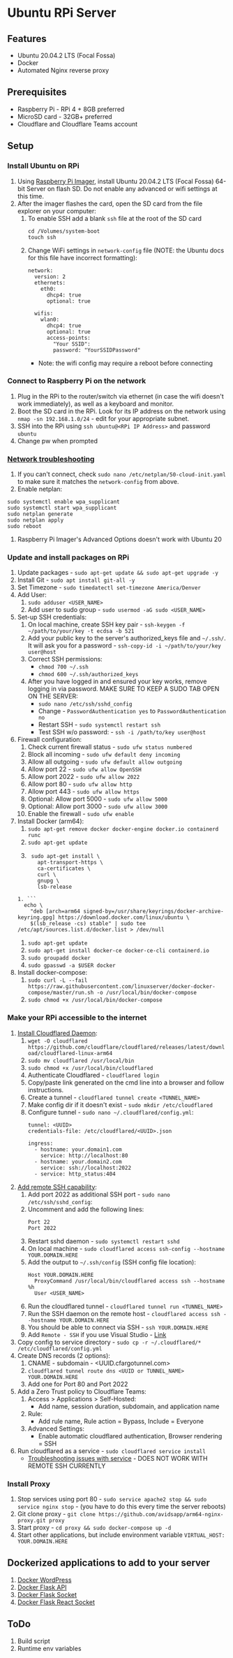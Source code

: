 # Ubuntu RPi Server

## Features
- Ubuntu 20.04.2 LTS (Focal Fossa)
- Docker
- Automated Nginx reverse proxy

## Prerequisites
- Raspberry Pi - RPi 4 + 8GB preferred
- MicroSD card - 32GB+ preferred
- Cloudflare and Cloudflare Teams account

## Setup

### Install Ubuntu on RPi
1. Using [Raspberry Pi Imager](https://ubuntu.com/tutorials/how-to-install-ubuntu-on-your-raspberry-pi#2-prepare-the-sd-card), install Ubuntu 20.04.2 LTS (Focal Fossa) 64-bit Server on flash SD. Do not enable any advanced or wifi settings at this time.
1. After the imager flashes the card, open the SD card from the file explorer on your computer:
    1. To enable SSH add a blank `ssh` file at the root of the SD card
        ```
        cd /Volumes/system-boot
        touch ssh
        ```
    1. Change WiFi settings in `network-config` file (NOTE: the Ubuntu docs for this file have incorrect formatting):
        ```
        network:
          version: 2
          ethernets:
            eth0:
              dhcp4: true
              optional: true

          wifis:
            wlan0:
              dhcp4: true
              optional: true
              access-points:
                "Your SSID":
                password: "YourSSIDPassword"
        ```
          - Note: the wifi config may require a reboot before connecting

### Connect to Raspberry Pi on the network
1. Plug in the RPi to the router/switch via ethernet (in case the wifi doesn't work immediately), as well as a keyboard and monitor.
1. Boot the SD card in the RPi. Look for its IP address on the network using `nmap -sn 192.168.1.0/24` - edit for your appropriate subnet.
1. SSH into the RPi using `ssh ubuntu@<RPi IP Address>` and password `ubuntu`
1. Change pw when prompted

### [Network troubleshooting](https://askubuntu.com/questions/1324207/problem-with-wireless-networking-for-ubuntu-server-on-a-raspberry-pi-4/1324212#1324212)
1. If you can't connect, check `sudo nano /etc/netplan/50-cloud-init.yaml` to make sure it matches the `network-config` from above.
1. Enable netplan:
  ```
  sudo systemctl enable wpa_supplicant
  sudo systemctl start wpa_supplicant
  sudo netplan generate
  sudo netplan apply
  sudo reboot
  ```
1. Raspberry Pi Imager's Advanced Options doesn't work with Ubuntu 20

### Update and install packages on RPi
1. Update packages - `sudo apt-get update && sudo apt-get upgrade -y`
1. Install Git - `sudo apt install git-all -y`
1. Set Timezone - `sudo timedatectl set-timezone America/Denver`
1. Add User:
    1. `sudo adduser <USER_NAME>`
    1. Add user to sudo group - `sudo usermod -aG sudo <USER_NAME>`
1. Set-up SSH credentials:
    1. On local machine, create SSH key pair - `ssh-keygen -f ~/path/to/your/key -t ecdsa -b 521`
    1. Add your public key to the server's authorized_keys file and `~/.ssh/`. It will ask you for a password - `ssh-copy-id -i ~/path/to/your/key user@host`
    1. Correct SSH permissions:
        - `chmod 700 ~/.ssh`
        - `chmod 600 ~/.ssh/authorized_keys`
    1. After you have logged in and ensured your key works, remove logging in via password. MAKE SURE TO KEEP A SUDO TAB OPEN ON THE SERVER:
        - `sudo nano /etc/ssh/sshd_config`
        - Change - `PasswordAuthentication yes` to `PasswordAuthentication no`
        - Restart SSH - `sudo systemctl restart ssh`
        - Test SSH w/o password: - `ssh -i /path/to/key user@host`
1. Firewall configuration:
    1. Check current firewall status - `sudo ufw status numbered`
    1. Block all incoming - `sudo ufw default deny incoming`
    1. Allow all outgoing - `sudo ufw default allow outgoing`
    1. Allow port 22 - `sudo ufw allow OpenSSH`
    1. Allow port 2022 - `sudo ufw allow 2022`
    1. Allow port 80 - `sudo ufw allow http`
    1. Allow port 443 - `sudo ufw allow https`
    1. Optional: Allow port 5000 - `sudo ufw allow 5000`
    1. Optional: Allow port 3000 - `sudo ufw allow 3000`
    1. Enable the firewall - `sudo ufw enable`
1. Install Docker (arm64):
    1. `sudo apt-get remove docker docker-engine docker.io containerd runc`
    1. `sudo apt-get update`
    1. ```
        sudo apt-get install \
          apt-transport-https \
          ca-certificates \
          curl \
          gnupg \
          lsb-release
      ```
    1. ```
        echo \
          "deb [arch=arm64 signed-by=/usr/share/keyrings/docker-archive-keyring.gpg] https://download.docker.com/linux/ubuntu \
          $(lsb_release -cs) stable" | sudo tee /etc/apt/sources.list.d/docker.list > /dev/null
      ```
    1. `sudo apt-get update`
    1. `sudo apt-get install docker-ce docker-ce-cli containerd.io`
    1. `sudo groupadd docker`
    1. `sudo gpasswd -a $USER docker`
1. Install docker-compose:
    1. `sudo curl -L --fail https://raw.githubusercontent.com/linuxserver/docker-docker-compose/master/run.sh -o /usr/local/bin/docker-compose`
    1. `sudo chmod +x /usr/local/bin/docker-compose`

### Make your RPi accessible to the internet
1. [Install Cloudflared Daemon](https://dev.to/omarcloud20/a-free-cloudflare-tunnel-running-on-a-raspberry-pi-1jid):
    1. `wget -O cloudflared https://github.com/cloudflare/cloudflared/releases/latest/download/cloudflared-linux-arm64`
    1. `sudo mv cloudflared /usr/local/bin`
    1. `sudo chmod +x /usr/local/bin/cloudflared`
    1. Authenticate Cloudflared - `cloudflared login`
    1. Copy/paste link generated on the cmd line into a browser and follow instructions.
    1. Create a tunnel - `cloudflared tunnel create <TUNNEL_NAME>`
    1. Make config dir if it doesn't exist - `sudo mkdir /etc/cloudflared`
    1. Configure tunnel -  `sudo nano ~/.cloudflared/config.yml`:
        ```
        tunnel: <UUID>
        credentials-file: /etc/cloudflared/<UUID>.json

        ingress:
          - hostname: your.domain1.com
            service: http://localhost:80
          - hostname: your.domain2.com
            service: ssh://localhost:2022
          - service: http_status:404
        ```
1. [Add remote SSH capability](https://dev.to/blake/creating-securing-a-remote-dev-environment-3558):
    1. Add port 2022 as additional SSH port - `sudo nano /etc/ssh/sshd_config`:
    1. Uncomment and add the following lines:
        ```
        Port 22
        Port 2022
        ```
    1. Restart sshd daemon - `sudo systemctl restart sshd`
    1. On local machine - `sudo cloudflared access ssh-config --hostname YOUR.DOMAIN.HERE`
    1. Add the output to `~/.ssh/config` (SSH config file location):
        ```
        Host YOUR.DOMAIN.HERE
          ProxyCommand /usr/local/bin/cloudflared access ssh --hostname %h
          User <USER_NAME>
        ```
    1. Run the cloudflared tunnel - `cloudflared tunnel run <TUNNEL_NAME>`
    1. Run the SSH daemon on the remote host - `cloudflared access ssh --hostname YOUR.DOMAIN.HERE`
    1. You should be able to connect via SSH - `ssh YOUR.DOMAIN.HERE`
    1. Add `Remote - SSH` if you use Visual Studio - [Link](https://marketplace.visualstudio.com/items?itemName=ms-vscode-remote.remote-ssh)
1. Copy config to service directory - `sudo cp -r ~/.cloudflared/* /etc/cloudflared/config.yml`
1. Create DNS records (2 options):
    1. CNAME - subdomain - <UUID.cfargotunnel.com>
    1. `cloudflared tunnel route dns <UUID or TUNNEL_NAME> YOUR.DOMAIN.HERE`
    1. Add one for Port 80 and Port 2022
1. Add a Zero Trust policy to Cloudflare Teams:
    1. Access > Applications > Self-Hosted:
        - Add name, session duration, subdomain, and application name
    1. Rule:
        - Add rule name, Rule action = Bypass, Include = Everyone
    1. Advanced Settings:
        - Enable automatic cloudflared authentication, Browser rendering = SSH
1. Run cloudflared as a service - `sudo cloudflared service install`
    - [Troubleshooting issues with service](https://github.com/cloudflare/cloudflared/issues/251) - DOES NOT WORK WITH REMOTE SSH CURRENTLY

### Install Proxy
1. Stop services using port 80 - `sudo service apache2 stop && sudo service nginx stop` - (you have to do this every time the server reboots)
1. Git clone proxy - `git clone https://github.com/avidsapp/arm64-nginx-proxy.git proxy`
1. Start proxy - `cd proxy && sudo docker-compose up -d`
1. Start other applications, but include environment variable `VIRTUAL_HOST: YOUR.DOMAIN.HERE`

## Dockerized applications to add to your server
1. [Docker WordPress](https://github.com/avidsapp/docker-wordpress.git)
1. [Docker Flask API](https://github.com/avidsapp/docker-flask-api.git)
1. [Docker Flask Socket](https://github.com/avidsapp/docker-flask-react.git)
1. [Docker Flask React Socket](https://github.com/avidsapp/docker-flask-react-socket.git)

## ToDo
1. Build script
1. Runtime env variables
